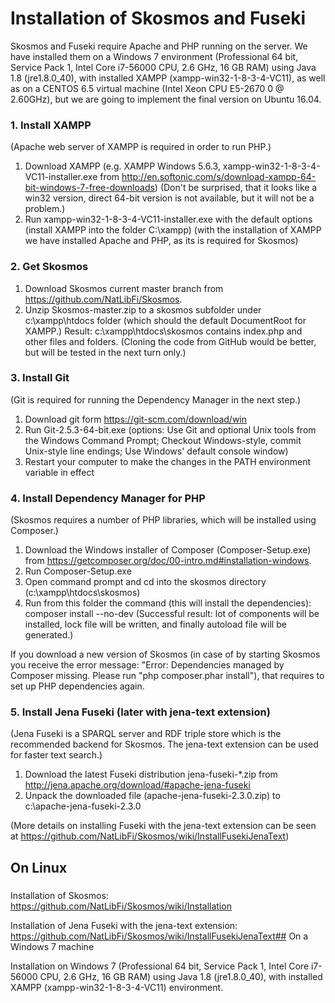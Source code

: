 # Installation of Skosmos and Fuseki

Skosmos and Fuseki require Apache and PHP running on the server. We have installed them on a Windows 7 environment (Professional 64 bit, Service Pack 1, Intel Core i7-56000 CPU, 2.6 GHz, 16 GB RAM) using Java 1.8 (jre1.8.0_40), with installed XAMPP (xampp-win32-1-8-3-4-VC11), as well as on a CENTOS 6.5 virtual machine (Intel Xeon CPU E5-2670 0 @ 2.60GHz), but we are going to implement the final version on Ubuntu 16.04.

### 1. Install XAMPP

(Apache web server of XAMPP is required in order to run PHP.)

1. Download XAMPP (e.g. XAMPP Windows 5.6.3, xampp-win32-1-8-3-4-VC11-installer.exe from http://en.softonic.com/s/download-xampp-64-bit-windows-7-free-downloads) (Don't be surprised, that it looks like a win32 version, direct 64-bit version is not available, but it will not be a problem.)
2. Run xampp-win32-1-8-3-4-VC11-installer.exe with the default options (install XAMPP into the folder C:\xampp)
(with the installation of XAMPP we have installed Apache and PHP, as its is required for Skosmos)

### 2. Get Skosmos

1. Download Skosmos current master branch from https://github.com/NatLibFi/Skosmos.
2. Unzip Skosmos-master.zip to a skosmos subfolder under c:\xampp\htdocs folder (which should the default DocumentRoot for XAMPP.)
Result: c:\xampp\htdocs\skosmos contains index.php and other files and folders.
(Cloning the code from GitHub would be better, but will be tested in the next turn only.)

### 3. Install Git

(Git is required for running the Dependency Manager in the next step.)

1. Download git form https://git-scm.com/download/win
2. Run Git-2.5.3-64-bit.exe (options: Use Git and optional Unix tools from the Windows Command Prompt; Checkout Windows-style, commit Unix-style line endings; Use Windows' default console window)
3. Restart your computer to make the changes in the PATH environment variable in effect

### 4. Install Dependency Manager for PHP

(Skosmos requires a number of PHP libraries, which will be installed using Composer.)

1. Download the Windows installer of Composer (Composer-Setup.exe) from https://getcomposer.org/doc/00-intro.md#installation-windows.
2. Run Composer-Setup.exe
3. Open command prompt and cd into the skosmos directory (c:\xampp\htdocs\skosmos)
4. Run from this folder the command (this will install the dependencies): composer install --no-dev
(Successful result: lot of components will be installed, lock file will be written, and finally autoload file will be generated.)

If you download a new version of Skosmos (in case of by starting Skosmos you receive the error message: "Error: Dependencies managed by Composer missing. Please run "php composer.phar install"), that requires to set up PHP dependencies again.

### 5. Install Jena Fuseki (later with jena-text extension)

(Jena Fuseki is a SPARQL server and RDF triple store which is the recommended backend for Skosmos. 
The jena-text extension can be used for faster text search.)

1. Download the latest Fuseki distribution jena-fuseki-*.zip from http://jena.apache.org/download/#apache-jena-fuseki
2. Unpack the downloaded file (apache-jena-fuseki-2.3.0.zip) to c:\apache-jena-fuseki-2.3.0

(More details on installing Fuseki with the jena-text extension can be seen at https://github.com/NatLibFi/Skosmos/wiki/InstallFusekiJenaText)




## On Linux

### 

Installation of Skosmos: https://github.com/NatLibFi/Skosmos/wiki/Installation 

Installation of Jena Fuseki with the jena-text extension: https://github.com/NatLibFi/Skosmos/wiki/InstallFusekiJenaText## On a Windows 7 machine 

Installation on Windows 7 (Professional 64 bit, Service Pack 1, Intel Core i7-56000 CPU, 2.6 GHz, 16 GB RAM) using Java 1.8 (jre1.8.0_40), with installed XAMPP (xampp-win32-1-8-3-4-VC11) environment.
